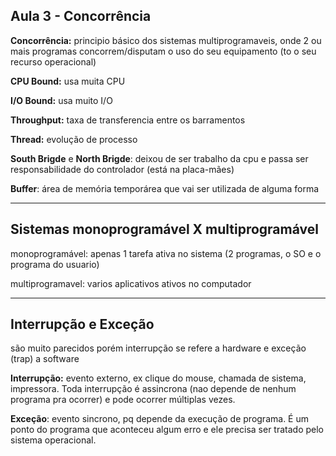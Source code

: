 ## Aula 3 - Concorrência

**Concorrência:** principio básico dos sistemas multiprogramaveis, onde 2 ou mais programas concorrem/disputam o uso do seu equipamento (to o seu recurso operacional)

**CPU Bound:** usa muita CPU

**I/O Bound:** usa muito I/O

**Throughput:** taxa de transferencia entre os barramentos

**Thread:** evolução de processo



**South Brigde** e **North Brigde**: deixou de ser trabalho da cpu e passa ser responsabilidade do controlador (está na placa-mães)

**Buffer**: área de memória temporárea que vai ser utilizada de alguma forma

___________________________________________

## Sistemas monoprogramável X multiprogramável

monoprogramável: apenas 1 tarefa ativa no sistema (2 programas, o SO e o programa do usuario)

multiprogramavel: varios aplicativos ativos no computador

____________________________
## Interrupção e Exceção

são muito parecidos porém interrupção se refere a hardware e exceção (trap) a software

**Interrupção:** evento externo, ex clique do mouse, chamada de sistema, impressora. Toda interrupção é assincrona (nao depende de nenhum programa pra ocorrer) e pode ocorrer múltiplas vezes.

**Exceção**: evento sincrono, pq depende da execução de programa. É um ponto do programa que aconteceu algum erro e ele precisa ser tratado pelo sistema operacional.
